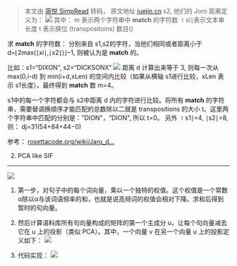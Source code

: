 > 本文由 [简悦 SimpRead](http://ksria.com/simpread/) 转码， 原文地址 [juejin.cn](https://juejin.cn/post/7016573757015719972) s2​, 他们的 Joro 距离定义为： ![](https://p3-juejin.byteimg.com/tos-cn-i-k3u1fbpfcp/3a80d4ad2dc541fc88e95ce1dbc4998e~tplv-k3u1fbpfcp-zoom-in-crop-mark:3024:0:0:0.awebp) 其中： m 表示两个字符串中 **match** 的字符数 ∣si​∣表示文本串长度 t 表示换位 (transpositoins) 数目()

求 **match** 的字符数： 分别来自 s1​,s2​的字符，当他们相同或者距离小于 d=⌊2max(∣xi​∣,∣x2​∣)​⌋−1, 则被认为是 **match** 的。

比如：s1​=“DIXON”, s2​=“DICKSONX” ![](https://p3-juejin.byteimg.com/tos-cn-i-k3u1fbpfcp/10e3dba740c5415db1b9d6f6b9c77c4b~tplv-k3u1fbpfcp-zoom-in-crop-mark:3024:0:0:0.awebp) 距离 d 计算出来等于 3, 则每一次从 max(0,i-d) 到 min(i+d,xLen) 的空间内比较（如果从横轴 s1​进行比较，xLen 表示 s1​长度）。最终得到 **match** 数 m=4。

s1​中的每一个字符都会与 s2​中距离 d 内的字符进行比较。将所有 **match** 的字符串，需要替调换顺序才能匹配的总数除以二就是 transpositions 的大小 t。这里两个字符串中匹配的分别是："DION"，“DION", 所以 t=0。 另外 ∣s1​∣=4, ∣s2​∣=8, 则： dj​=31​(54​+84​+44−0​)

参考： [rosettacode.org/wiki/Jaro_d…](https://link.juejin.cn?target=https%3A%2F%2Frosettacode.org%2Fwiki%2FJaro_distance%23Java "https://rosettacode.org/wiki/Jaro_distance#Java")

2. PCA like SIF
---------------

![](https://p3-juejin.byteimg.com/tos-cn-i-k3u1fbpfcp/52c22f33b767495c9104eb041c4011be~tplv-k3u1fbpfcp-zoom-in-crop-mark:3024:0:0:0.awebp)

1.  第一步，对句子中的每个词向量，乘以一个独特的权值。这个权值是一个常数α除以α与该词语频率的和，也就是说高频词的权值会相对下降。求和后得到暂时的句向量。
    
2.  然后计算语料库所有句向量构成的矩阵的第一个主成分 u，让每个句向量减去它在 u 上的投影（类似 PCA）。其中，一个向量 v 在另一个向量 u 上的投影定义如下： ![](https://p3-juejin.byteimg.com/tos-cn-i-k3u1fbpfcp/b131c498679140b3a70e8081682b77d9~tplv-k3u1fbpfcp-zoom-in-crop-mark:3024:0:0:0.awebp)
    
3.  代码实现： ![](https://p3-juejin.byteimg.com/tos-cn-i-k3u1fbpfcp/f65b676fc26b41ecb08e0df9c8b32b04~tplv-k3u1fbpfcp-zoom-in-crop-mark:3024:0:0:0.awebp)